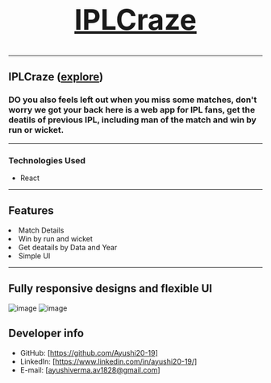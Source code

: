 <h1 align="center">
  <br />
  <a href="https://iplcraze.netlify.app/"><h1>IPLCraze</h1>
 </a>
</h1>
<hr/>

## IPLCraze  ([explore](https://iplcraze.netlify.app/))
### DO you also feels left out when you miss some matches, don't worry we got your back here is a web app for IPL fans, get the deatils of previous IPL, including man of the match and win by run or wicket.


---
### Technologies Used

- React

---

## Features

<li>Match Details</li>
<li>Win by run and wicket</li>
<li>Get deatails by Data and Year</li>
<li>Simple UI</li>


---

## Fully responsive designs and flexible UI

![image](https://user-images.githubusercontent.com/50084909/178153610-7111b4d4-2189-425f-b7a0-a082b72c286d.png)
![image](https://user-images.githubusercontent.com/50084909/178153621-17cd88de-33d8-4c98-81b5-5f45d796e8bd.png)

## Developer info

- GitHub: [https://github.com/Ayushi20-19]
- LinkedIn: [https://www.linkedin.com/in/ayushi20-19/]
- E-mail: [ayushiverma.av1828@gmail.com]


